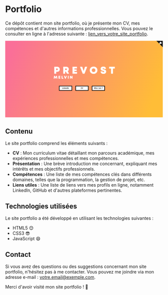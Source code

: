 # Portfolio

Ce dépôt contient mon site portfolio, où je présente mon CV, mes compétences et d'autres informations professionnelles. Vous pouvez le consulter en ligne à l'adresse suivante : [lien_vers_votre_site_portfolio](https://www.mon-site-portfolio.com).

![Screenshot](https://github.com/NxRitsu/portfolio/blob/main/ressource/screenshot_portfolio.png)

## Contenu

Le site portfolio comprend les éléments suivants :

- **CV** : Mon curriculum vitae détaillant mon parcours académique, mes expériences professionnelles et mes compétences.
- **Présentation** : Une brève introduction me concernant, expliquant mes intérêts et mes objectifs professionnels.
- **Compétences** : Une liste de mes compétences clés dans différents domaines, telles que la programmation, la gestion de projet, etc.
- **Liens utiles** : Une liste de liens vers mes profils en ligne, notamment LinkedIn, GitHub et d'autres plateformes pertinentes.

## Technologies utilisées

Le site portfolio a été développé en utilisant les technologies suivantes :

- HTML5 😊
- CSS3 😎
- JavaScript 😄

## Contact

Si vous avez des questions ou des suggestions concernant mon site portfolio, n'hésitez pas à me contacter. Vous pouvez me joindre via mon adresse e-mail : votre.email@exemple.com.

Merci d'avoir visité mon site portfolio ! 🙌
